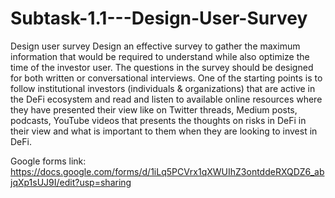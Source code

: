 # Subtask-1.1---Design-User-Survey
Design user survey Design an effective survey to gather the maximum information that would be required to understand while also optimize the time of the investor user. The questions in the survey should be designed for both written or conversational interviews.  One of the starting points is to follow institutional investors (individuals &amp; organizations) that are active in the DeFi ecosystem and read and listen to available online resources where they have presented their view like on Twitter threads, Medium posts, podcasts, YouTube videos that presents the thoughts on risks in DeFi in their view and what is important to them when they are looking to invest in DeFi.



Google forms link: https://docs.google.com/forms/d/1iLq5PCVrx1qXWUIhZ3ontddeRXQDZ6_abjqXp1sUJ9I/edit?usp=sharing
